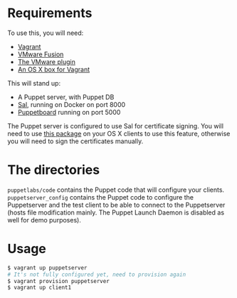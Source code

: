 # Requirements

To use this, you will need:

* [Vagrant](http://vagrantup.com)
* [VMware Fusion](http://www.vmware.com/uk/products/fusion)
* [The VMware plugin](https://www.vagrantup.com/vmware/)
* [An OS X box for Vagrant](http://www.vmware.com/uk/products/fusion)

This will stand up:

* A Puppet server, with Puppet DB
* [Sal](http://salopensource.com), running on Docker on port 8000
* [Puppetboard](https://github.com/voxpupuli/puppetboard) running on port 5000

The Puppet server is configured to use Sal for certificate signing. You will need to use [this package](https://github.com/grahamgilbert/Puppet-CSRAttributes) on your OS X clients to use this feature, otherwise you will need to sign the certificates manually.

# The directories

``puppetlabs/code`` contains the Puppet code that will configure your clients. ``puppetserver_config`` contains the Puppet code to configure the Puppetserver and the test client to be able to connect to the Puppetserver (hosts file modification mainly. The Puppet Launch Daemon is disabled as well for demo purposes).

# Usage

``` bash
$ vagrant up puppetserver
# It's not fully configured yet, need to provision again
$ vagrant provision puppetserver
$ vagrant up client1
```
